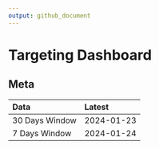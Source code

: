 ```yaml
---
output: github_document
---
```


# Targeting Dashboard



## Meta


|Data           |Latest     |
|:--------------|:----------|
|30 Days Window |2024-01-23 |
|7 Days Window  |2024-01-24 |
